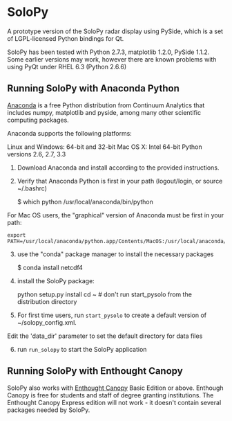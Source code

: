 # SoloPy
A prototype version of the SoloPy radar display using PySide, 
which is a set of LGPL-licensed Python bindings for Qt.

SoloPy has been tested with Python 2.7.3, matplotlib 1.2.0, PySide 1.1.2.
Some earlier versions may work, however there are known problems with using PyQt
under RHEL 6.3 (Python 2.6.6)
## Running SoloPy with Anaconda Python

[Anaconda](https://store.continuum.io/cshop/anaconda) is a free Python distribution 
from Continuum Analytics that includes numpy,
matplotlib and pyside, among many other scientific computing packages.

Anaconda supports the following platforms:

Linux and Windows: 64-bit and 32-bit
Mac OS X: Intel 64-bit
Python versions 2.6, 2.7, 3.3

1) Download Anaconda and install according to the provided instructions.

2) Verify that Anaconda Python is first in your path (logout/login, or source ~/.bashrc)

    $ which python
    /usr/local/anaconda/bin/python

For Mac OS users, the "graphical" version of Anaconda must be first in your
path:

    export PATH=/usr/local/anaconda/python.app/Contents/MacOS:/usr/local/anaconda/bin:$PATH

3) use the "conda" package manager to install the necessary packages

    $ conda install netcdf4

4) install the SoloPy package:

    python setup.py install
    cd ~    # don't run start_pysolo from the distribution directory

5) For first time users, run `start_pysolo` to create a default version of ~/solopy_config.xml.

Edit the 'data_dir' parameter to set the default directory for data files

6) run `run_solopy` to start the SoloPy application


## Running SoloPy with Enthought Canopy
SoloPy also works with [Enthought Canopy](https://www.enthought.com/store) Basic Edition or above.
Enthough Canopy is free for
students and staff of degree granting institutions.  The Enthought Canopy
Express edition will not work - it doesn't contain several packages needed by
SoloPy.
